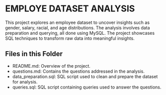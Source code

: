 # EMPLOYE DATASET ANALYSIS 

This project explores an employee dataset to uncover insights such as gender, salary, racial, and age distributions. The analysis involves data preparation and querying, all done using MySQL. The project showcases SQL techniques to transform raw data into meaningful insights.


## Files in this Folder
- README.md: Overview of the project.
- questions.md: Contains the questions addressed in the analysis.
- data_preparation.sql: SQL script used to clean and prepare the dataset for analysis.
- queries.sql: SQL script containing queries used to answer the questions.

